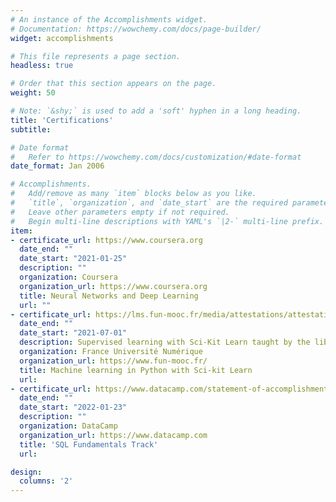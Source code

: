 ```yaml
---
# An instance of the Accomplishments widget.
# Documentation: https://wowchemy.com/docs/page-builder/
widget: accomplishments

# This file represents a page section.
headless: true

# Order that this section appears on the page.
weight: 50

# Note: `&shy;` is used to add a 'soft' hyphen in a long heading.
title: 'Certifications'
subtitle:

# Date format
#   Refer to https://wowchemy.com/docs/customization/#date-format
date_format: Jan 2006

# Accomplishments.
#   Add/remove as many `item` blocks below as you like.
#   `title`, `organization`, and `date_start` are the required parameters.
#   Leave other parameters empty if not required.
#   Begin multi-line descriptions with YAML's `|2-` multi-line prefix.
item:
- certificate_url: https://www.coursera.org
  date_end: ""
  date_start: "2021-01-25"
  description: ""
  organization: Coursera
  organization_url: https://www.coursera.org
  title: Neural Networks and Deep Learning
  url: ""
- certificate_url: https://lms.fun-mooc.fr/media/attestations/attestation_suivi_course-v1:inria+41026+session01_0af1df879f4467b30bf2d4daa5707fe0.pdf
  date_end: ""
  date_start: "2021-07-01"
  description: Supervised learning with Sci-Kit Learn taught by the library's core developers.
  organization: France Université Numérique 
  organization_url: https://www.fun-mooc.fr/
  title: Machine learning in Python with Sci-kit Learn
  url: 
- certificate_url: https://www.datacamp.com/statement-of-accomplishment/track/792fbd441bd18df6d0c31836746d7c0d11c4e5b7
  date_end: ""
  date_start: "2022-01-23"
  description: ""
  organization: DataCamp
  organization_url: https://www.datacamp.com
  title: 'SQL Fundamentals Track'
  url: 

design:
  columns: '2' 
---
```

